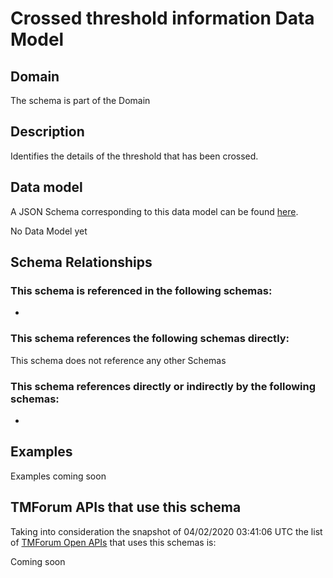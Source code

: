 # Crossed threshold information Data Model

## Domain

The  schema is part of the  Domain

## Description

Identifies the details of the threshold that has been crossed.

## Data model

A JSON Schema corresponding to this data model can be found
[here](https://github.com/tmforum-rand/schemas/blob/candidates/Resource/CrossedThresholdInformation.schema.json).

No Data Model yet

## Schema Relationships

### This schema is referenced in the following schemas:

-

### This schema references the following schemas directly:

This schema does not reference any other Schemas

### This schema references directly or indirectly by the following schemas:

-



## Examples

Examples coming soon

## TMForum APIs that use this schema

Taking into consideration the snapshot of 04/02/2020 03:41:06 UTC the list of [TMForum Open APIs](https://www.tmforum.org/open-apis/) that uses this schemas is:

Coming soon